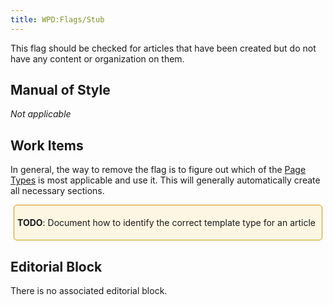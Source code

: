 ```yaml
---
title: WPD:Flags/Stub
---
```

<p>This flag should be checked for articles that have been created but do not have any content or organization on them.
</p>
<h2><span class="mw-headline" id="Manual_of_Style">Manual of Style</span></h2>
<p><i>Not applicable</i>
</p>
<h2><span class="mw-headline" id="Work_Items">Work Items</span></h2>
<p>In general, the way to remove the flag is to figure out which of the <a href="/wiki/WPD:Architecture#Page_Types" title="WPD:Architecture">Page Types</a> is most applicable and use it. This will generally automatically create all necessary sections.
</p>
<div style="border:1px solid hsl(45, 100%, 40%); padding:5px; margin:5px; background-color:hsl(45, 88%, 94%); border-radius:5px">
<p><b>TODO</b>:  Document how to identify the correct template type for an article
</p>
</div>
<h2><span class="mw-headline" id="Editorial_Block">Editorial Block</span></h2>
<p>There is no associated editorial block.
</p>
<!-- Saved in parser cache with key wpwiki:pcache:idhash:267-0!*!0!!*!*!*!esi=1 and timestamp 20150731181722 and revision id 51409
 -->
